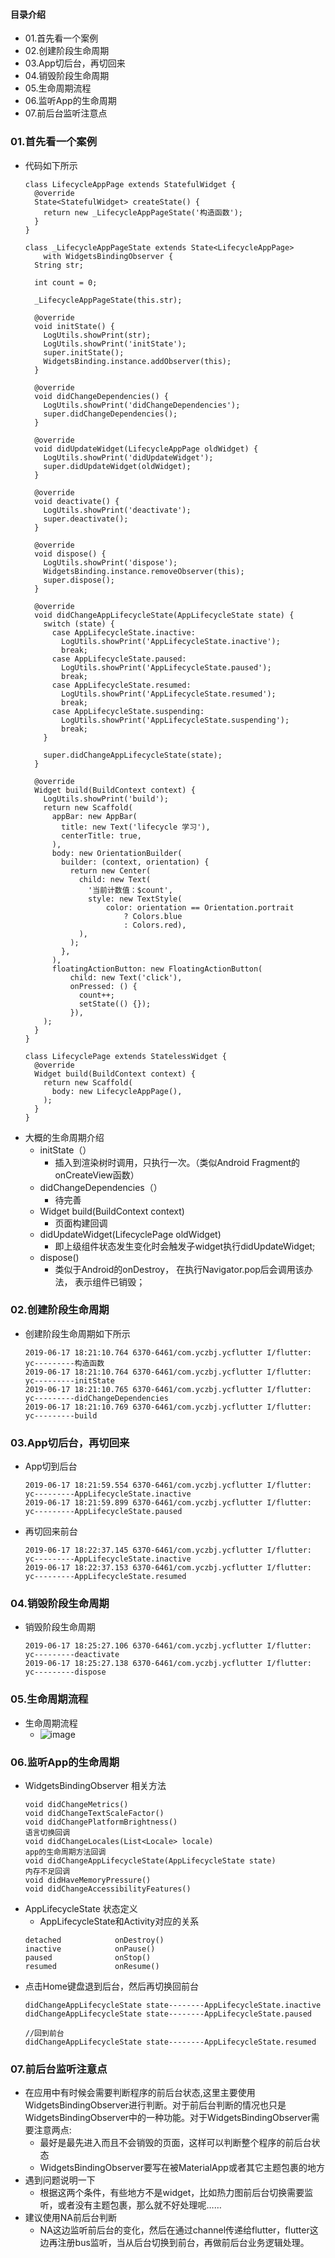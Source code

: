 #### 目录介绍
- 01.首先看一个案例
- 02.创建阶段生命周期
- 03.App切后台，再切回来
- 04.销毁阶段生命周期
- 05.生命周期流程
- 06.监听App的生命周期
- 07.前后台监听注意点




### 01.首先看一个案例
- 代码如下所示
    ```
    class LifecycleAppPage extends StatefulWidget {
      @override
      State<StatefulWidget> createState() {
        return new _LifecycleAppPageState('构造函数');
      }
    }
    
    class _LifecycleAppPageState extends State<LifecycleAppPage>
        with WidgetsBindingObserver {
      String str;
    
      int count = 0;
    
      _LifecycleAppPageState(this.str);
    
      @override
      void initState() {
        LogUtils.showPrint(str);
        LogUtils.showPrint('initState');
        super.initState();
        WidgetsBinding.instance.addObserver(this);
      }
    
      @override
      void didChangeDependencies() {
        LogUtils.showPrint('didChangeDependencies');
        super.didChangeDependencies();
      }
    
      @override
      void didUpdateWidget(LifecycleAppPage oldWidget) {
        LogUtils.showPrint('didUpdateWidget');
        super.didUpdateWidget(oldWidget);
      }
    
      @override
      void deactivate() {
        LogUtils.showPrint('deactivate');
        super.deactivate();
      }
    
      @override
      void dispose() {
        LogUtils.showPrint('dispose');
        WidgetsBinding.instance.removeObserver(this);
        super.dispose();
      }
    
      @override
      void didChangeAppLifecycleState(AppLifecycleState state) {
        switch (state) {
          case AppLifecycleState.inactive:
            LogUtils.showPrint('AppLifecycleState.inactive');
            break;
          case AppLifecycleState.paused:
            LogUtils.showPrint('AppLifecycleState.paused');
            break;
          case AppLifecycleState.resumed:
            LogUtils.showPrint('AppLifecycleState.resumed');
            break;
          case AppLifecycleState.suspending:
            LogUtils.showPrint('AppLifecycleState.suspending');
            break;
        }
    
        super.didChangeAppLifecycleState(state);
      }
    
      @override
      Widget build(BuildContext context) {
        LogUtils.showPrint('build');
        return new Scaffold(
          appBar: new AppBar(
            title: new Text('lifecycle 学习'),
            centerTitle: true,
          ),
          body: new OrientationBuilder(
            builder: (context, orientation) {
              return new Center(
                child: new Text(
                  '当前计数值：$count',
                  style: new TextStyle(
                      color: orientation == Orientation.portrait
                          ? Colors.blue
                          : Colors.red),
                ),
              );
            },
          ),
          floatingActionButton: new FloatingActionButton(
              child: new Text('click'),
              onPressed: () {
                count++;
                setState(() {});
              }),
        );
      }
    }
    
    class LifecyclePage extends StatelessWidget {
      @override
      Widget build(BuildContext context) {
        return new Scaffold(
          body: new LifecycleAppPage(),
        );
      }
    }
    ```
- 大概的生命周期介绍
    - initState（）
        - 插入到渲染树时调用，只执行一次。（类似Android Fragment的onCreateView函数）
    - didChangeDependencies（）
        - 待完善
    - Widget build(BuildContext context)
        - 页面构建回调
    - didUpdateWidget(LifecyclePage oldWidget)
        - 即上级组件状态发生变化时会触发子widget执行didUpdateWidget;
    - dispose()
        - 类似于Android的onDestroy， 在执行Navigator.pop后会调用该办法， 表示组件已销毁；


### 02.创建阶段生命周期
- 创建阶段生命周期如下所示
    ```
    2019-06-17 18:21:10.764 6370-6461/com.yczbj.ycflutter I/flutter: yc---------构造函数
    2019-06-17 18:21:10.764 6370-6461/com.yczbj.ycflutter I/flutter: yc---------initState
    2019-06-17 18:21:10.765 6370-6461/com.yczbj.ycflutter I/flutter: yc---------didChangeDependencies
    2019-06-17 18:21:10.769 6370-6461/com.yczbj.ycflutter I/flutter: yc---------build
    ```



### 03.App切后台，再切回来
- App切到后台
    ```
    2019-06-17 18:21:59.554 6370-6461/com.yczbj.ycflutter I/flutter: yc---------AppLifecycleState.inactive
    2019-06-17 18:21:59.899 6370-6461/com.yczbj.ycflutter I/flutter: yc---------AppLifecycleState.paused
    ```
- 再切回来前台
    ```
    2019-06-17 18:22:37.145 6370-6461/com.yczbj.ycflutter I/flutter: yc---------AppLifecycleState.inactive
    2019-06-17 18:22:37.153 6370-6461/com.yczbj.ycflutter I/flutter: yc---------AppLifecycleState.resumed
    ```



### 04.销毁阶段生命周期
- 销毁阶段生命周期
    ```
    2019-06-17 18:25:27.106 6370-6461/com.yczbj.ycflutter I/flutter: yc---------deactivate
    2019-06-17 18:25:27.138 6370-6461/com.yczbj.ycflutter I/flutter: yc---------dispose
    ```



### 05.生命周期流程
- 生命周期流程
    - ![image](https://upload-images.jianshu.io/upload_images/2751425-ae1b771bf9841dc8.png?imageMogr2/auto-orient/strip%7CimageView2/2/w/856)



### 06.监听App的生命周期
- WidgetsBindingObserver 相关方法
    ```
    void didChangeMetrics() 
    void didChangeTextScaleFactor()
    void didChangePlatformBrightness()
    语言切换回调
    void didChangeLocales(List<Locale> locale)
    app的生命周期方法回调
    void didChangeAppLifecycleState(AppLifecycleState state) 
    内存不足回调
    void didHaveMemoryPressure() 
    void didChangeAccessibilityFeatures()
    ```
- AppLifecycleState  状态定义
    - AppLifecycleState和Activity对应的关系
    ```
    detached            onDestroy()
    inactive            onPause()
    paused              onStop()
    resumed             onResume()
    ```
- 点击Home键盘退到后台，然后再切换回前台
    ```
    didChangeAppLifecycleState state--------AppLifecycleState.inactive
    didChangeAppLifecycleState state--------AppLifecycleState.paused
    
    //回到前台
    didChangeAppLifecycleState state--------AppLifecycleState.resumed
    ```


### 07.前后台监听注意点
- 在应用中有时候会需要判断程序的前后台状态,这里主要使用WidgetsBindingObserver进行判断。对于前后台判断的情况也只是WidgetsBindingObserver中的一种功能。对于WidgetsBindingObserver需要注意两点:
    - 最好是最先进入而且不会销毁的页面，这样可以判断整个程序的前后台状态
    - WidgetsBindingObserver要写在被MaterialApp或者其它主题包裹的地方
- 遇到问题说明一下
    - 根据这两个条件，有些地方不是widget，比如热力图前后台切换需要监听，或者没有主题包裹，那么就不好处理呢……
- 建议使用NA前后台判断
    - NA这边监听前后台的变化，然后在通过channel传递给flutter，flutter这边再注册bus监听，当从后台切换到前台，再做前后台业务逻辑处理。




